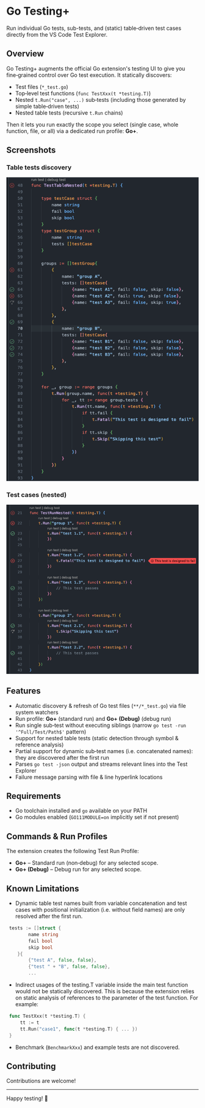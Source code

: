 # Go Testing+

Run individual Go tests, sub-tests, and (static) table‑driven test cases directly from the VS Code Test Explorer.

## Overview

Go Testing+ augments the official Go extension's testing UI to give you fine‑grained control over Go test execution. It statically discovers:

- Test files (`*_test.go`)
- Top‑level test functions (`func TestXxx(t *testing.T)`)
- Nested `t.Run("case", ...)` sub‑tests (including those generated by simple table‑driven tests)
- Nested table tests (recursive `t.Run` chains)

Then it lets you run exactly the scope you select (single case, whole function, file, or all) via a dedicated run profile: **Go+**.

## Screenshots

### Table tests discovery

![Go Testing+ table tests](./media/table_tests.png)

### Test cases (nested)

![Go Testing+ nested tests](./media/nested_tests.png)

## Features

- Automatic discovery & refresh of Go test files (`**/*_test.go`) via file system watchers
- Run profile: **Go+** (standard run) and **Go+ (Debug)** (debug run)
- Run single sub‑test without executing siblings (narrow `go test -run '^Full/Test/Path$'` pattern)
- Support for nested table tests (static detection through symbol & reference analysis)
- Partial support for dynamic sub‑test names (i.e. concatenated names): they are discovered after the first run
- Parses `go test -json` output and streams relevant lines into the Test Explorer
- Failure message parsing with file & line hyperlink locations

## Requirements

- Go toolchain installed and `go` available on your PATH
- Go modules enabled (`GO111MODULE=on` implicitly set if not present)

## Commands & Run Profiles

The extension creates the following Test Run Profile:

- **Go+** – Standard run (non‑debug) for any selected scope.
- **Go+ (Debug)** – Debug run for any selected scope.

## Known Limitations

- Dynamic table test names built from variable concatenation and test cases with positional initialization (i.e. without field names) are only resolved after the first run.

```go
 tests := []struct {
		name string
		fail bool
		skip bool
	}{
	    {"test A", false, false},
        {"test " + "B", false, false},
        ...
```

- Indirect usages of the testing.T variable inside the main test function would not be statically discovered. This is because the extension relies on static analysis of references to the parameter of the test function. For example:

```go
 func TestXxx(t *testing.T) {
     tt := t
     tt.Run("case1", func(t *testing.T) { ... })
 }
```

- Benchmark (`BenchmarkXxx`) and example tests are not discovered.


## Contributing

Contributions are welcome!

---

Happy testing! 🧪
